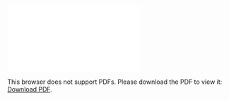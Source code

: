 <object data="christ-in-song/CIS1908pdfs/340.pdf" type="application/pdf" width="100%" height="1024px">
    <embed src="christ-in-song/CIS1908pdfs/340.pdf">
        <p>This browser does not support PDFs. Please download the PDF to view it: <a href="christ-in-song/CIS1908pdfs/340.pdf">Download PDF</a>.</p>
    </embed>
</object>
